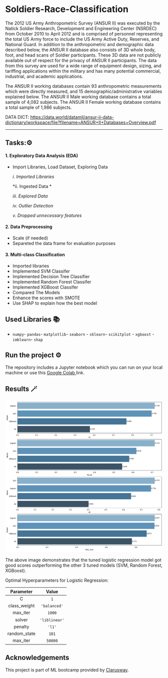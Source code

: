 # Soldiers-Race-Classification 

<p>The 2012 US Army Anthropometric Survey (ANSUR II) was executed by the Natick Soldier Research, Development and Engineering Center (NSRDEC) from October 2010 to April 2012 and is comprised of personnel representing the total US Army force to include the US Army Active Duty, Reserves, and National Guard. In addition to the anthropometric and demographic data described below, the ANSUR II database also consists of 3D whole body, foot, and head scans of Soldier participants. These 3D data are not publicly available out of respect for the privacy of ANSUR II participants. The data from this survey are used for a wide range of equipment design, sizing, and tariffing applications within the military and has many potential commercial, industrial, and academic applications.</p>

<p>The ANSUR II working databases contain 93 anthropometric measurements which were directly measured, and 15 demographic/administrative variables explained below. The ANSUR II Male working database contains a total sample of 4,082 subjects. The ANSUR II Female working database contains a total sample of 1,986 subjects.</p>

DATA DICT:
https://data.world/datamil/ansur-ii-data-dictionary/workspace/file?filename=ANSUR+II+Databases+Overview.pdf

---

## Tasks:⚙️
#### 1. Exploratory Data Analysis (EDA)
- Import Libraries, Load Dataset, Exploring Data

    *i. Imported Libraries*
    
    *ii. Ingested Data *
    
    *iii. Explored Data*
    
    *iv. Outlier Detection*
    
    *v.  Dropped unnecessary features*

#### 2. Data Preprocessing
- Scale (if needed)
- Separeted the data frame for evaluation purposes

#### 3. Multi-class Classification
- Imported libraries
- Implemented SVM Classifer
- Implemented Decision Tree Classifier
- Implemented Random Forest Classifer
- Implemented XGBoost Classifer
- Compared The Models
- Enhance the scores with SMOTE
- Use SHAP to explain how the best model


## Used Libraries 📚
- `numpy`- `pandas`- `matplotlib`- `seaborn` - `sklearn`- `scikitplot` - `xgboost` - `imblearn`- `shap`


## Run the project ⚙️
The repository includes a Jupyter notebook which you can run on your local machine or use this <a href="https://colab.research.google.com/drive/1KPlI8axdp3GSX3n58CyC6CRfuKLmIQRa?usp=sharing"> Google Colab </a> link.


## Results 🪄
![Result](Result.png)

The above image demonstrates that the tuned logistic regression model got good scores outperforming the other 3 tuned models (SVM, Random Forest, XGBoost).

Optimal Hyperparameters for Logistic Regression:

| Parameter    | Value   |
| :---: | :---: |
| C   | `1`   |
| class_weight   | `'balanced'` |
| max_iter   | `1000` |
| solver   | `'liblinear'` |
| penalty   | `'l1'` |
| random_state   | `101` |
| max_iter   | `50000` |

## Acknowledgements
This project is part of ML bootcamp provided by <a href="https://clarusway.com/"> Clarusway</a>.


